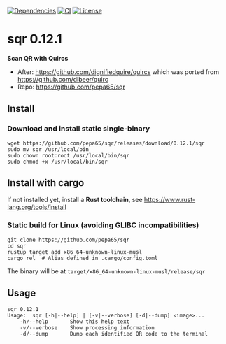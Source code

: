 <!--
[![Crate](https://img.shields.io/crates/v/quircs.svg?style=flat-square)](https://crates.io/crates/sqr)
[![Downloads](https://img.shields.io/crates/d/quircs.svg?style=flat-square)](https://crates.io/crates/sqr)
[![Docs](https://img.shields.io/badge/docs-latest-blue.svg?style=flat-square)](https://docs.rs/sqr)-->
[![Dependencies](https://deps.rs/repo/github/pepa65/sqr/status.svg)](https://deps.rs/repo/github/pepa65/sqr)
[![CI](https://github.com/pepa65/sqr/workflows/CI/badge.svg)](https://github.com/pepa65/sqr/actions)
[![License](https://img.shields.io/github/license/pepa65/sqr)](https://github.com/pepa65/sqr/blob/main/LICENSE)

# sqr 0.12.1
**Scan QR with Quircs**

* After: <https://github.com/dignifiedquire/quircs> which was ported from <https://github.com/dlbeer/quirc>
* Repo: <https://github.com/pepa65/sqr>

## Install
### Download and install static single-binary
```
wget https://github.com/pepa65/sqr/releases/download/0.12.1/sqr
sudo mv sqr /usr/local/bin
sudo chown root:root /usr/local/bin/sqr
sudo chmod +x /usr/local/bin/sqr
```

## Install with cargo
If not installed yet, install a **Rust toolchain**, see <https://www.rust-lang.org/tools/install>

### Static build for Linux (avoiding GLIBC incompatibilities)
```
git clone https://github.com/pepa65/sqr
cd sqr
rustup target add x86_64-unknown-linux-musl
cargo rel  # Alias defined in .cargo/config.toml
```

The binary will be at `target/x86_64-unknown-linux-musl/release/sqr`

## Usage
```
sqr 0.12.1
Usage:  sqr [-h|--help] | [-v|--verbose] [-d|--dump] <image>...
    -h/--help       Show this help text
    -v/--verbose    Show processing information
    -d/--dump       Dump each identified QR code to the terminal
```
